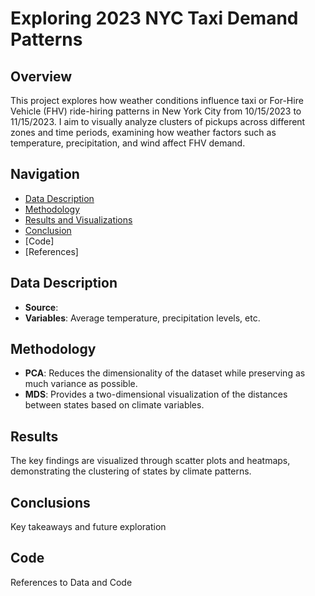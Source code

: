 # Exploring 2023 NYC Taxi Demand Patterns

## Overview
This project explores how weather conditions influence taxi or For-Hire Vehicle (FHV) ride-hiring patterns in New York City from 10/15/2023 to 11/15/2023. I aim to visually analyze clusters of pickups across different zones and time periods, examining how weather factors such as temperature, precipitation, and wind affect FHV demand.

## Navigation
- [Data Description](Data.md)
- [Methodology](Methodology.md)
- [Results and Visualizations](Results.md)
- [Conclusion](Conclusions.md)
- [Code]
- [References]
  
## Data Description
- **Source**: 
- **Variables**: Average temperature, precipitation levels, etc.

## Methodology
- **PCA**: Reduces the dimensionality of the dataset while preserving as much variance as possible.
- **MDS**: Provides a two-dimensional visualization of the distances between states based on climate variables.

## Results
The key findings are visualized through scatter plots and heatmaps, demonstrating the clustering of states by climate patterns.

## Conclusions
Key takeaways and future exploration

## Code
References to Data and Code






